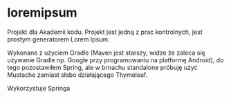# loremipsum
Projekt dla Akademii kodu. Projekt jest jedną z prac kontrolnych, jest prostym generatorem Lorem Ipsum.

Wykonane z użyciem Gradle (Maven jest starszy, widze że zaleca się używanie Gradle np. Google 
przy programowaniu na platformę Android), do tego pozostawiłem Spring, ale w brnachu standalone próbuję użyć Mustache zamiast słabo działającego Thymeleaf.

Wykorzystuje Springa
